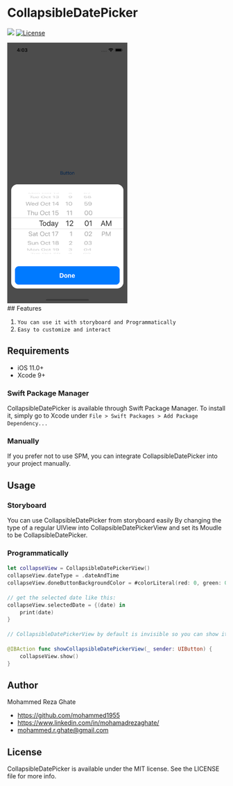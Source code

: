 # CollapsibleDatePicker
![](https://img.shields.io/badge/Swift-5.2-blue.svg?style=flat)
[![License](http://img.shields.io/badge/license-MIT-green.svg?style=flat)](https://github.com/mohammed1955/CollapsibleDatePicker/blob/master/license)

<img height="600" src="https://github.com/mohammed1955/CollapsibleDatePicker/blob/master/CollapsiblePickerView.png" />
</br>
## Features

1) `You can use it with storyboard and Programmatically`
2) `Easy to customize and interact `


## Requirements

- iOS 11.0+
- Xcode 9+

### Swift Package Manager

CollapsibleDatePicker is available through Swift Package Manager. To install
it, simply go to Xcode under `File > Swift Packages > Add Package Dependency...`

### Manually

If you prefer not to use SPM, you can integrate CollapsibleDatePicker into your project manually.

## Usage

### Storyboard
You can use CollapsibleDatePicker from storyboard easily By changing the type of a regular UIView into CollapsibleDatePickerView and set its Moudle to be CollapsibleDatePicker.

###  Programmatically
```swift
let collapseView = CollapsibleDatePickerView()
collapseView.dateType = .dateAndTime
collapseView.doneButtonBackgroundColor = #colorLiteral(red: 0, green: 0.4784313725, blue: 1, alpha: 1)

// get the selected date like this:
collapseView.selectedDate = {(date) in
    print(date)
}

// CollapsibleDatePickerView by default is invisible so you can show it like this(considering you have already set an action for a button):

@IBAction func showCollapsibleDatePickerView(_ sender: UIButton) {
    collapseView.show()
}
```

## Author

Mohammed Reza Ghate

- https://github.com/mohammed1955
- https://www.linkedin.com/in/mohamadrezaghate/
- mohammed.r.ghate@gmail.com

## License

CollapsibleDatePicker is available under the MIT license. See the LICENSE file for more info.
